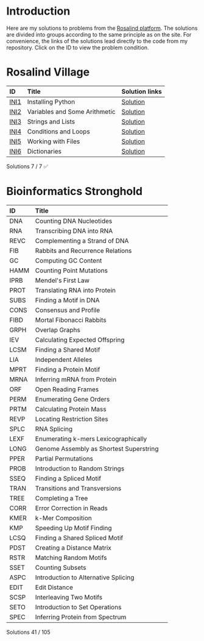# Introduction
Here are my solutions to problems from the [Rosalind platform](https://rosalind.info/problems/locations/). The solutions are divided into groups according to the same principle as on the site. For convenience, the links of the solutions lead directly to the code from my repository. Click on the ID to view the problem condition.

# Rosalind Village
| ID | Title |Solution links  |
|:---|:---|:---|
| [INI1](https://rosalind.info/problems/ini1/) | Installing Python | [Solution](https://github.com/ValeraYakovlev/Rosalind_Solutions/blob/main/VILLAGE/INI1.py) |
| [INI2](https://rosalind.info/problems/ini2/) | Variables and Some Arithmetic |[Solution](https://github.com/ValeraYakovlev/Rosalind_Solutions/blob/main/VILLAGE/INI2.py)  |
| [INI3](https://rosalind.info/problems/ini3/) | Strings and Lists |[Solution](https://github.com/ValeraYakovlev/Rosalind_Solutions/blob/main/VILLAGE/INI3.py)  |
| [INI4](https://rosalind.info/problems/ini4/) | Conditions and Loops |[Solution](https://github.com/ValeraYakovlev/Rosalind_Solutions/blob/main/VILLAGE/INI4.py)  |
| [INI5](https://rosalind.info/problems/ini5/) | Working with Files |[Solution](https://github.com/ValeraYakovlev/Rosalind_Solutions/blob/main/VILLAGE/INI5.py)  |
| [INI6](https://rosalind.info/problems/ini6/) | Dictionaries |[Solution](https://github.com/ValeraYakovlev/Rosalind_Solutions/blob/main/VILLAGE/INI6.py)  |

Solutions  7  /  7  ✅

# Bioinformatics Stronghold
| ID | Title |  |
|:---|:---|:---|
| DNA | Counting DNA Nucleotides |  |
| RNA | Transcribing DNA into RNA |  |
| REVC | Complementing a Strand of DNA |  |
| FIB | Rabbits and Recurrence Relations |  |
| GC | Computing GC Content |  |
| HAMM | Counting Point Mutations |  |
| IPRB | Mendel's First Law |  |
| PROT | Translating RNA into Protein |  |
| SUBS | Finding a Motif in DNA |  |
| CONS | Consensus and Profile |  |
| FIBD | Mortal Fibonacci Rabbits |  |
| GRPH | Overlap Graphs |  |
| IEV | Calculating Expected Offspring |  |
| LCSM | Finding a Shared Motif |  |
| LIA | Independent Alleles |  |
| MPRT | Finding a Protein Motif |  |
| MRNA | Inferring mRNA from Protein |  |
| ORF | Open Reading Frames |  |
| PERM | Enumerating Gene Orders |  |
| PRTM | Calculating Protein Mass |  |
| REVP | Locating Restriction Sites |  |
| SPLC | RNA Splicing |  |
| LEXF | Enumerating k-mers Lexicographically |  |
| LONG | Genome Assembly as Shortest Superstring |  |
| PPER | Partial Permutations |  |
| PROB | Introduction to Random Strings |  |
| SSEQ | Finding a Spliced Motif |  |
| TRAN | Transitions and Transversions |  |
| TREE | Completing a Tree |  |
| CORR | Error Correction in Reads |  |
| KMER | k-Mer Composition |  |
| KMP | Speeding Up Motif Finding |  |
| LCSQ | Finding a Shared Spliced Motif |  |
| PDST | Creating a Distance Matrix |  |
| RSTR | Matching Random Motifs |  |
| SSET | Counting Subsets |  |
| ASPC | Introduction to Alternative Splicing |  |
| EDIT | Edit Distance |  |
| SCSP | Interleaving Two Motifs |  |
| SETO | Introduction to Set Operations |  |
| SPEC | Inferring Protein from Spectrum |  |

Solutions 41  /  105

